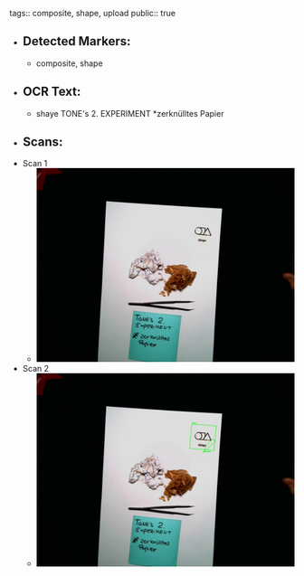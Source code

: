 tags:: composite, shape, upload
public:: true

- ## Detected Markers:
	- composite, shape
- ## OCR Text:
	- shaye
	  TONE's 2.
	  EXPERIMENT
	  *zerknülltes
	  Papier
- ## Scans:
- Scan 1
	- ![./assets/scans/2025-02-23_17-44-39-380384.jpg](./assets/scans/2025-02-23_17-44-39-380384.jpg)
- Scan 2
	- ![./assets/scans/2025-02-23_17-44-39-405900.jpg](./assets/scans/2025-02-23_17-44-39-405900.jpg)